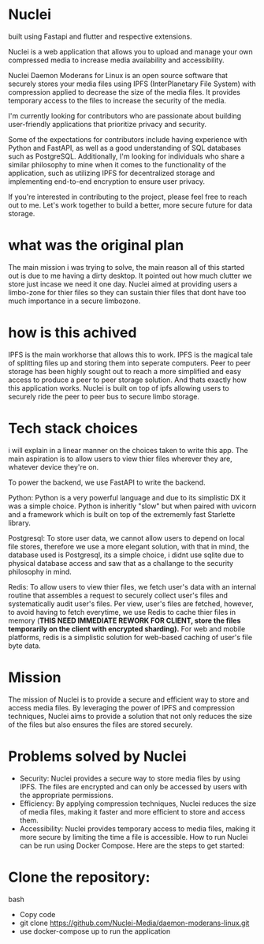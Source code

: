# Nuclei

built using Fastapi and flutter and respective extensions.

Nuclei is a web application that allows you to upload and manage your own compressed media to increase media availability and accessibility.

Nuclei Daemon Moderans for Linux is an open source software that securely stores your media files using IPFS (InterPlanetary File System) with compression applied to decrease the size of the media files. It provides temporary access to the files to increase the security of the media.

I'm currently looking for contributors who are passionate about building user-friendly applications that prioritize privacy and security.

Some of the expectations for contributors include having experience with Python and FastAPI, as well as a good understanding of SQL databases such as PostgreSQL. Additionally, I'm looking for individuals who share a similar philosophy to mine when it comes to the functionality of the application, such as utilizing IPFS for decentralized storage and implementing end-to-end encryption to ensure user privacy.

If you're interested in contributing to the project, please feel free to reach out to me. Let's work together to build a better, more secure future for data storage.

# what was the original plan

The main mission i was trying to solve, the main reason all of this started out is due to me having a dirty desktop. It pointed out how much clutter we store just incase we need it one day. Nuclei aimed at providing users a limbo-zone for thier files so they can sustain thier files that dont have too much importance in a secure limbozone.

# how is this achived

IPFS is the main workhorse that allows this to work. IPFS is the magical tale of splitting files up and storing them into seperate computers. Peer to peer storage has been highly sought out to reach a more simplified and easy access to produce a peer to peer storage solution. And thats exactly how this application works. Nuclei is built on top of ipfs allowing users to securely ride the peer to peer bus to secure limbo storage.

# Tech stack choices

i will explain in a linear manner on the choices taken to write this app. The main aspiration is to allow users to view thier files wherever they are, whatever device they're on.

To power the backend, we use FastAPI to write the backend.

Python: Python is a very powerful language and due to its simplistic DX it was a simple choice. Python is inheritly "slow" but when paired with uvicorn and a framework which is built on top of the extrememly fast Starlette library.

Postgresql: To store user data, we cannot allow users to depend on local file stores, therefore we use a more elegant solution, with that in mind, the database used is Postgresql, its a simple choice, i didnt use sqlite due to physical database access and saw that as a challange to the security philosophy in mind.

Redis: To allow users to view thier files, we fetch user's data with an internal routine that assembles a request to securely collect user's files and systematically audit user's files. Per view, user's files are fetched, however, to avoid having to fetch everytime, we use Redis to cache thier files in memory (**THIS NEED IMMEDIATE REWORK FOR CLIENT, store the files temporarily on the client with encrypted sharding).** For web and mobile platforms, redis is a simplistic solution for web-based caching of user's file byte data.

# Mission

The mission of Nuclei is to provide a secure and efficient way to store and access media files. By leveraging the power of IPFS and compression techniques, Nuclei aims to provide a solution that not only reduces the size of the files but also ensures the files are stored securely.

# Problems solved by Nuclei

- Security: Nuclei provides a secure way to store media files by using IPFS. The files are encrypted and can only be accessed by users with the appropriate permissions.
- Efficiency: By applying compression techniques, Nuclei reduces the size of media files, making it faster and more efficient to store and access them.
- Accessibility: Nuclei provides temporary access to media files, making it more secure by limiting the time a file is accessible.
  How to run
  Nuclei can be run using Docker Compose. Here are the steps to get started:

# Clone the repository:

bash

- Copy code
- git clone https://github.com/Nuclei-Media/daemon-moderans-linux.git
- use docker-compose up to run the application
